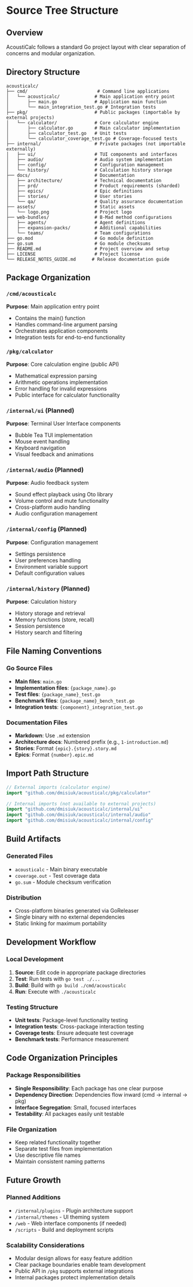 # Source Tree Structure

## Overview

AcoustiCalc follows a standard Go project layout with clear separation of concerns and modular organization.

## Directory Structure

```
acousticalc/
├── cmd/                          # Command line applications
│   └── acousticalc/             # Main application entry point
│       ├── main.go              # Application main function
│       └── main_integration_test.go # Integration tests
├── pkg/                         # Public packages (importable by external projects)
│   └── calculator/              # Core calculator engine
│       ├── calculator.go        # Main calculator implementation
│       ├── calculator_test.go   # Unit tests
│       └── calculator_coverage_test.go # Coverage-focused tests
├── internal/                    # Private packages (not importable externally)
│   ├── ui/                      # TUI components and interfaces
│   ├── audio/                   # Audio system implementation
│   ├── config/                  # Configuration management
│   └── history/                 # Calculation history storage
├── docs/                        # Documentation
│   ├── architecture/            # Technical documentation
│   ├── prd/                     # Product requirements (sharded)
│   ├── epics/                   # Epic definitions
│   ├── stories/                 # User stories
│   └── qa/                      # Quality assurance documentation
├── assets/                      # Static assets
│   └── logo.png                 # Project logo
├── web-bundles/                 # B-Mad method configurations
│   ├── agents/                  # Agent definitions
│   ├── expansion-packs/         # Additional capabilities
│   └── teams/                   # Team configurations
├── go.mod                       # Go module definition
├── go.sum                       # Go module checksums
├── README.md                    # Project overview and setup
├── LICENSE                      # Project license
└── RELEASE_NOTES_GUIDE.md      # Release documentation guide
```

## Package Organization

### `/cmd/acousticalc`
**Purpose**: Main application entry point
- Contains the main() function
- Handles command-line argument parsing
- Orchestrates application components
- Integration tests for end-to-end functionality

### `/pkg/calculator`
**Purpose**: Core calculation engine (public API)
- Mathematical expression parsing
- Arithmetic operations implementation
- Error handling for invalid expressions
- Public interface for calculator functionality

### `/internal/ui` (Planned)
**Purpose**: Terminal User Interface components
- Bubble Tea TUI implementation
- Mouse event handling
- Keyboard navigation
- Visual feedback and animations

### `/internal/audio` (Planned)
**Purpose**: Audio feedback system
- Sound effect playback using Oto library
- Volume control and mute functionality
- Cross-platform audio handling
- Audio configuration management

### `/internal/config` (Planned)
**Purpose**: Configuration management
- Settings persistence
- User preferences handling
- Environment variable support
- Default configuration values

### `/internal/history` (Planned)
**Purpose**: Calculation history
- History storage and retrieval
- Memory functions (store, recall)
- Session persistence
- History search and filtering

## File Naming Conventions

### Go Source Files
- **Main files**: `main.go`
- **Implementation files**: `{package_name}.go`
- **Test files**: `{package_name}_test.go`
- **Benchmark files**: `{package_name}_bench_test.go`
- **Integration tests**: `{component}_integration_test.go`

### Documentation Files
- **Markdown**: Use `.md` extension
- **Architecture docs**: Numbered prefix (e.g., `1-introduction.md`)
- **Stories**: Format `{epic}.{story}.story.md`
- **Epics**: Format `{number}.epic.md`

## Import Path Structure

```go
// External imports (calculator engine)
import "github.com/dmisiuk/acousticalc/pkg/calculator"

// Internal imports (not available to external projects)
import "github.com/dmisiuk/acousticalc/internal/ui"
import "github.com/dmisiuk/acousticalc/internal/audio"
import "github.com/dmisiuk/acousticalc/internal/config"
```

## Build Artifacts

### Generated Files
- `acousticalc` - Main binary executable
- `coverage.out` - Test coverage data
- `go.sum` - Module checksum verification

### Distribution
- Cross-platform binaries generated via GoReleaser
- Single binary with no external dependencies
- Static linking for maximum portability

## Development Workflow

### Local Development
1. **Source**: Edit code in appropriate package directories
2. **Test**: Run tests with `go test ./...`
3. **Build**: Build with `go build ./cmd/acousticalc`
4. **Run**: Execute with `./acousticalc`

### Testing Structure
- **Unit tests**: Package-level functionality testing
- **Integration tests**: Cross-package interaction testing
- **Coverage tests**: Ensure adequate test coverage
- **Benchmark tests**: Performance measurement

## Code Organization Principles

### Package Responsibilities
- **Single Responsibility**: Each package has one clear purpose
- **Dependency Direction**: Dependencies flow inward (cmd → internal → pkg)
- **Interface Segregation**: Small, focused interfaces
- **Testability**: All packages easily unit testable

### File Organization
- Keep related functionality together
- Separate test files from implementation
- Use descriptive file names
- Maintain consistent naming patterns

## Future Growth

### Planned Additions
- `/internal/plugins` - Plugin architecture support
- `/internal/themes` - UI theming system
- `/web` - Web interface components (if needed)
- `/scripts` - Build and deployment scripts

### Scalability Considerations
- Modular design allows for easy feature addition
- Clear package boundaries enable team development
- Public API in `/pkg` supports external integrations
- Internal packages protect implementation details